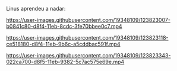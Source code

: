 Linus aprendeu a nadar:

https://user-images.githubusercontent.com/19348109/123823007-b0841c80-d8f4-11eb-8cdc-3fe70bbee0c7.mp4

https://user-images.githubusercontent.com/19348109/123823118-ce518180-d8f4-11eb-9b6c-a5cddbac591f.mp4

https://user-images.githubusercontent.com/19348109/123823343-022ca700-d8f5-11eb-9382-5c7ac575e69e.mp4

